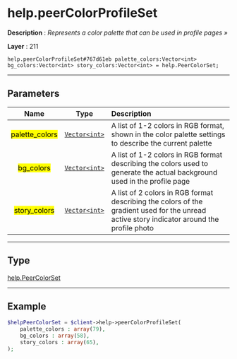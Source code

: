 # help.peerColorProfileSet

**Description** : *Represents a color palette that can be used in profile pages »*

**Layer** : 211

```tl
help.peerColorProfileSet#767d61eb palette_colors:Vector<int> bg_colors:Vector<int> story_colors:Vector<int> = help.PeerColorSet;
```

---

## Parameters

| Name | Type | Description |
| :---: | :---: | :--- |
| <mark>palette_colors</mark> | [`Vector<int>`](type/int) | A list of 1-2 colors in RGB format, shown in the color palette settings to describe the current palette |
| <mark>bg_colors</mark> | [`Vector<int>`](type/int) | A list of 1-2 colors in RGB format describing the colors used to generate the actual background used in the profile page |
| <mark>story_colors</mark> | [`Vector<int>`](type/int) | A list of 2 colors in RGB format describing the colors of the gradient used for the unread active story indicator around the profile photo |

---

## Type

[help.PeerColorSet](type/help.PeerColorSet)

---

## Example

```php
$helpPeerColorSet = $client->help->peerColorProfileSet(
	palette_colors : array(79),
	bg_colors : array(58),
	story_colors : array(65),
);
```